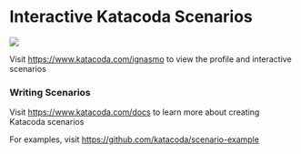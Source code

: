 # Interactive Katacoda Scenarios

[![](http://shields.katacoda.com/katacoda/ignasmo/count.svg)](https://www.katacoda.com/ignasmo "Get your profile on Katacoda.com")

Visit https://www.katacoda.com/ignasmo to view the profile and interactive scenarios

### Writing Scenarios
Visit https://www.katacoda.com/docs to learn more about creating Katacoda scenarios

For examples, visit https://github.com/katacoda/scenario-example
